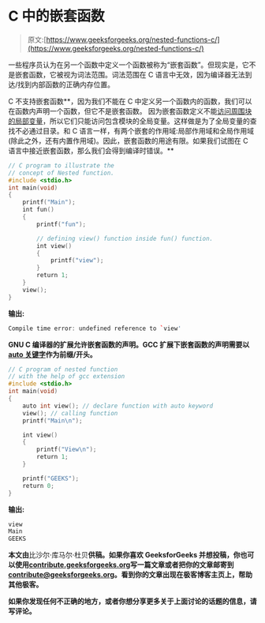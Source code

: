 # C 中的嵌套函数

> 原文:[https://www.geeksforgeeks.org/nested-functions-c/](https://www.geeksforgeeks.org/nested-functions-c/)

一些程序员认为在另一个函数中定义一个函数被称为“嵌套函数”。但现实是，它不是嵌套函数，它被视为词法范围。词法范围在 C 语言中无效，因为编译器无法到达/找到内部函数的正确内存位置。

C 不支持嵌套函数**，因为我们不能在 C 中定义另一个函数内的函数，我们可以在函数内声明一个函数，但它不是嵌套函数。
因为嵌套函数定义不能[访问周围块的局部变量](https://www.geeksforgeeks.org/g-fact-24/)，所以它们只能访问包含模块的全局变量。这样做是为了全局变量的查找不必通过目录。和 C 语言一样，有两个嵌套的作用域:局部作用域和全局作用域(除此之外，还有内置作用域)。因此，嵌套函数的用途有限。如果我们试图在 C 语言中接近嵌套函数，那么我们会得到编译时错误。**

```cpp
// C program to illustrate the
// concept of Nested function.
#include <stdio.h>
int main(void)
{
    printf("Main");
    int fun()
    {
        printf("fun");

        // defining view() function inside fun() function.
        int view()
        {
            printf("view");
        }
        return 1;
    }
    view();
}
```

**输出:**

```cpp
Compile time error: undefined reference to `view' 
```

**GNU C 编译器的扩展允许嵌套函数的声明。GCC 扩展下嵌套函数的声明需要以 [auto 关键字](https://www.geeksforgeeks.org/type-inference-in-c-auto-and-decltype/)作为前缀/开头。**

```cpp
// C program of nested function
// with the help of gcc extension
#include <stdio.h>
int main(void)
{
    auto int view(); // declare function with auto keyword
    view(); // calling function
    printf("Main\n");

    int view()
    {
        printf("View\n");
        return 1;
    }

    printf("GEEKS");
    return 0;
}
```

**输出:**

```cpp
view
Main
GEEKS 
```

**本文由**比沙尔·库马尔·杜贝**供稿。如果你喜欢 GeeksforGeeks 并想投稿，你也可以使用[contribute.geeksforgeeks.org](http://www.contribute.geeksforgeeks.org)写一篇文章或者把你的文章邮寄到 contribute@geeksforgeeks.org。看到你的文章出现在极客博客主页上，帮助其他极客。**

**如果你发现任何不正确的地方，或者你想分享更多关于上面讨论的话题的信息，请写评论。**